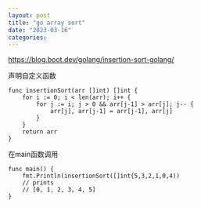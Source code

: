```yaml
---
layout: post
title: "go array sort"
date: "2023-03-16"
categories: 
---
```

<p><a href="https://blog.boot.dev/golang/insertion-sort-golang/">https://blog.boot.dev/golang/insertion-sort-golang/</a></p>

<p>声明自定义函数</p>

<pre>
<code>func insertionSort(arr []int) []int {
	for i := 0; i &lt; len(arr); i++ {
		for j := i; j &gt; 0 &amp;&amp; arr[j-1] &gt; arr[j]; j-- {
			arr[j], arr[j-1] = arr[j-1], arr[j]
		}
	}
	return arr
}
</code></pre>

<p>在main函数调用</p>

<div class="highlight">
<pre>
<code>func main() {
    fmt.Println(insertionSort([]int{5,3,2,1,0,4))
    // prints
    // [0, 1, 2, 3, 4, 5]
}
</code></pre>
</div>

<p>&nbsp;</p>

